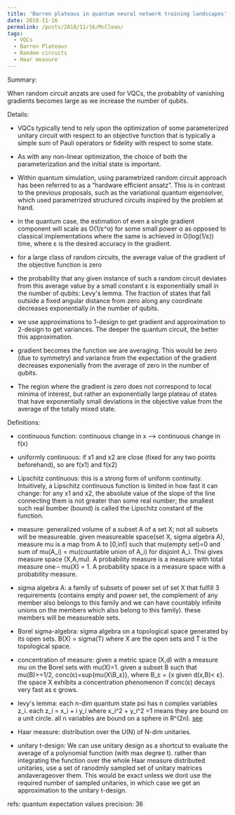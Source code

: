```yaml
---
title: 'Barren plateaus in quantum neural network training landscapes'
date: 2018-11-16
permalink: /posts/2018/11/16/McClean/
tags:
  - VQCs
  - Barren Plateaus
  - Random circuits
  - Haar measure
---
```


Summary: 
 
When random circuit anzats are used for VQCs, the probablity of vanishing gradients becomes large as we increase the number of qubits. 

Details:

* VQCs typically tend to rely upon the optimization of some parameterized unitary circuit with respect to an objective function that is typically a simple sum of Pauli operators or fidelity with respect to some state.

* As with any non-linear optimization, the choice of both the parameterization and the initial state is important.

* Within quantum simulation, using parametrized random circuit approach has been referred to as a “hardware efficient ansatz”. This is in contrast to the previous proposals, such as the variational quantum eigensolver, which used parametrized structured circuits inspired by the problem at hand.

* in the quantum case, the estimation of even a single gradient component will scale as O(1/ε^α) for some small power α as opposed to classical implementations where the same is achieved in O(log(1/ε)) time, where ε is the desired accuracy in the gradient.

* for a large class of random circuits, the average value of the gradient of the objective function is zero

* the probability that any given instance of such a random circuit deviates from this average value by a small constant ε is exponentially small in the number of qubits: Levy's lemma. The fraction of states that fall outside a fixed angular distance from zero along any coordinate decreases exponentially in the number of qubits.

* we use approximations to 1-design to get gradient and approximation to 2-design to get variances. The deeper the quantum circuit, the better this approximation.

* gradient becomes the function we are averaging. This would be zero (due to symmetry) and variance from the expectation of the gradient decreases exponenially from the average of zero in the number of qubits. 

* The region where the gradient is zero does not correspond to local minima of interest, but rather an exponentially large plateau of states that have exponentially
small deviations in the objective value from the average of the totally mixed state.



Definitions:

* continuous function: continuous change in x --> continuous change in f(x) 
 
* uniformly continuous: if x1 and x2 are close (fixed for any two points beforehand), so are f(x1) and f(x2) 

* Lipschitz continuous: this is a strong form of uniform continuity. Intuitively, a Lipschitz continuous function is limited in how fast it can change: for any x1 and x2, the absolute value of the slope of the line connecting them is not greater than some real number; the smallest such real bumber (bound) is called the Lipschitz constant of the function.

* measure: generalized volume of a subset A of a set X; not all subsets will be measureable. given measureable space(set X, sigma algebra A), measure mu is a map from A to [0,inf] such that mu(empty set)=0 and sum of mu(A_i) = mu(countable union of A_i) for disjoint A_i. Thsi gives measure space (X,A,mu). A probability measure is a measure with total measure one – mu(X) = 1. A probability space is a measure space with a probability measure.

* sigma algebra A: a family of subsets of power set of set X that fulfill 3 requirements (contains empty and power set, the complement of any member also belongs to this family and we can have countably infinite unions on the members which also belong to this family). these members will be measureable sets. 

* Borel sigma-algebra: sigma algebra on a topological space generated by its open sets. B(X) = sigma(T) where X are the open sets and T is the topological space. 

* concentration of measure: given a metric space (X,d) with a measure mu on the Borel sets with mu(X)=1. given a subset B such that mu(B)>=1/2, conc(ε)=sup{mu(X\B_ε)}, where B_ε = {x given d(x,B)< ε}. the space X exhibits a concentration phenomenon if conc(ε) decays very fast as ε grows. 

* levy's lemma: each n-dim quantum state psi has n complex variables z_i. each z_i = x_i + i y_i where x_i^2 + y_i^2 =1 means they are bound on a unit circle. all n variables are bound on a sphere in R^(2n). [see](https://citeseerx.ist.psu.edu/viewdoc/download?doi=10.1.1.679.2560&rep=rep1&type=pdf)

* Haar measure: distribution over the U(N) of N-dim unitaries. 

* unitary t-design: We can use unitary design as a shortcut to evaluate the average of a polynomial function (with max degree t). rather than integrating the function over the whole Haar measure distributed unitaries, use a set of ranodmly sampled set of unitary matrices andaverageover them. This would be exact unless we dont use the required number of sampled unitaries, in  which case we get an approximation to the unitary t-design.  


refs: 
quantum expectation values precision: 36

